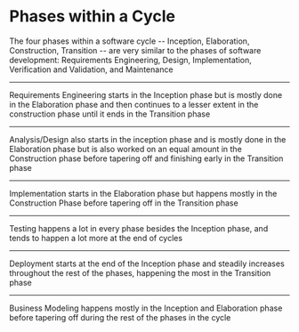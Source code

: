 # Phases within a Cycle

The four phases within a software cycle -- Inception, Elaboration, Construction, Transition -- are very similar to the phases of software development: Requirements Engineering, Design, Implementation, Verification and Validation, and Maintenance

***

Requirements Engineering starts in the Inception phase but is mostly done in the Elaboration phase and then continues to a lesser extent in the construction phase until it ends in the Transition phase

***

Analysis/Design also starts in the inception phase and is mostly done in the Elaboration phase but is also worked on an equal amount in the Construction phase before tapering off and finishing early in the Transition phase

***

Implementation starts in the Elaboration phase but happens mostly in the Construction Phase before tapering off in the Transition phase

***

Testing happens a lot in every phase besides the Inception phase, and tends to happen a lot more at the end of cycles

***

Deployment starts at the end of the Inception phase and steadily increases throughout the rest of the phases, happening the most in the Transition phase

***

Business Modeling happens mostly in the Inception and Elaboration phase before tapering off during the rest of the phases in the cycle
